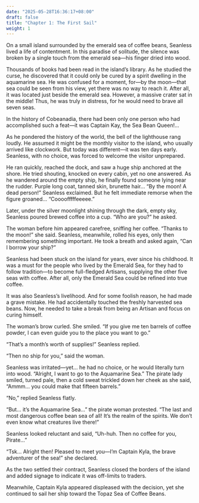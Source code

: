 ```yaml
---
date: "2025-05-28T16:36:17+08:00"
draft: false
title: "Chapter 1: The First Sail"
weight: 1
---
```


On a small island surrounded by the emerald sea of coffee beans, Seanless lived a life of contentment. In this paradise of solitude, the silence was broken by a single touch from the emerald sea—his finger dried into wood.

Thousands of books had been read in the island’s library. As he studied the curse, he discovered that it could only be cured by a spirit dwelling in the aquamarine sea. He was confused for a moment, for—by the moon—that sea could be seen from his view, yet there was no way to reach it. After all, it was located just beside the emerald sea. However, a massive crater sat in the middle! Thus, he was truly in distress, for he would need to brave all seven seas.

In the history of Cobeanadia, there had been only one person who had accomplished such a feat—it was Captain Kay, the Sea Bean Queen!...

As he pondered the history of the world, the bell of the lighthouse rang loudly. He assumed it might be the monthly visitor to the island, who usually arrived like clockwork. But today was different—it was ten days early. Seanless, with no choice, was forced to welcome the visitor unprepared.

He ran quickly, reached the dock, and saw a huge ship anchored at the shore. He tried shouting, knocked on every cabin, yet no one answered. As he wandered around the empty ship, he finally found someone lying near the rudder. Purple long coat, tanned skin, brunette hair… “By the moon! A dead person!” Seanless exclaimed. But he felt immediate remorse when the figure groaned… “Coooofffffeeeee.”

Later, under the silver moonlight shining through the dark, empty sky, Seanless poured brewed coffee into a cup. “Who are you?” he asked.

The woman before him appeared carefree, sniffing her coffee. “Thanks to the moon!” she said.
Seanless, meanwhile, rolled his eyes, only then remembering something important. He took a breath and asked again, “Can I borrow your ship?”

Seanless had been stuck on the island for years, ever since his childhood. It was a must for the people who lived by the Emerald Sea, for they had to follow tradition—to become full-fledged Artisans, supplying the other five seas with coffee. After all, only the Emerald Sea could be refined into true coffee.

It was also Seanless’s livelihood. And for some foolish reason, he had made a grave mistake. He had accidentally touched the freshly harvested sea beans. Now, he needed to take a break from being an Artisan and focus on curing himself.

The woman’s brow curled. She smiled. “If you give me ten barrels of coffee powder, I can even guide you to the place you want to go.”

“That’s a month’s worth of supplies!” Seanless replied.

“Then no ship for you,” said the woman.

Seanless was irritated—yet… he had no choice, or he would literally turn into wood. “Alright, I want to go to the Aquamarine Sea.”
The pirate lady smiled, turned pale, then a cold sweat trickled down her cheek as she said, “Ammm… you could make that fifteen barrels.”

“No,” replied Seanless flatly.

“But… it’s the Aquamarine Sea…” the pirate woman protested. “The last and most dangerous coffee bean sea of all! It’s the realm of the spirits. We don’t even know what creatures live there!”

Seanless looked reluctant and said, “Uh-huh. Then no coffee for you, Pirate…”

“Tsk… Alright then! Pleased to meet you—I’m Captain Kyla, the brave adventurer of the sea!” she declared.

As the two settled their contract, Seanless closed the borders of the island and added signage to indicate it was off-limits to traders.

Meanwhile, Captain Kyla appeared displeased with the decision, yet she continued to sail her ship toward the Topaz Sea of Coffee Beans.

